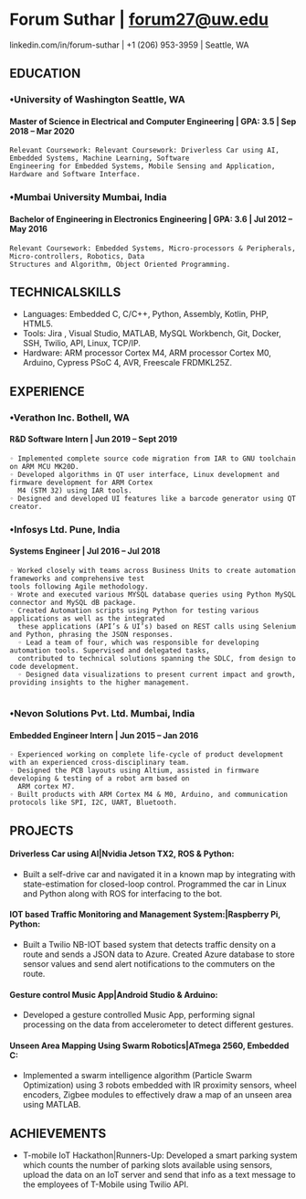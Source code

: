 # Forum Suthar |  forum27@uw.edu

linkedin.com/in/forum-suthar  | +1 (206) 953-3959 | Seattle, WA

## EDUCATION

### •University of Washington Seattle, WA
#### Master of Science in Electrical and Computer Engineering |  GPA: 3.5  | Sep 2018 – Mar 2020


```
Relevant Coursework: Relevant Coursework: Driverless Car using AI, Embedded Systems, Machine Learning, Software
Engineering for Embedded Systems, Mobile Sensing and Application, Hardware and Software Interface.
```
### •Mumbai University Mumbai, India
#### Bachelor of Engineering in Electronics Engineering | GPA: 3.6  | Jul 2012 – May 2016

```
Relevant Coursework: Embedded Systems, Micro-processors & Peripherals, Micro-controllers, Robotics, Data 
Structures and Algorithm, Object Oriented Programming.
```
## TECHNICALSKILLS

- Languages: Embedded C, C/C++, Python, Assembly, Kotlin, PHP, HTML5.
- Tools: Jira , Visual Studio, MATLAB, MySQL Workbench, Git, Docker, SSH, Twilio, API, Linux, TCP/IP.
- Hardware: ARM processor Cortex M4, ARM processor Cortex M0, Arduino, Cypress PSoC 4, AVR, Freescale FRDMKL25Z.

## EXPERIENCE

### •Verathon Inc. Bothell, WA
#### R&D Software Intern    |  Jun 2019 – Sept 2019

```
◦ Implemented complete source code migration from IAR to GNU toolchain on ARM MCU MK20D.
◦ Developed algorithms in QT user interface, Linux development and firmware development for ARM Cortex 
  M4 (STM 32) using IAR tools.
◦ Designed and developed UI features like a barcode generator using QT creator.
```
### •Infosys Ltd. Pune, India
#### Systems Engineer | Jul 2016 – Jul 2018

```
◦ Worked closely with teams across Business Units to create automation frameworks and comprehensive test
tools following Agile methodology.
◦ Wrote and executed various MYSQL database queries using Python MySQL connector and MySQL dB package.
◦ Created Automation scripts using Python for testing various applications as well as the integrated
  these applications (API’s & UI’s) based on REST calls using Selenium and Python, phrasing the JSON responses.
  ◦ Lead a team of four, which was responsible for developing automation tools. Supervised and delegated tasks,
  contributed to technical solutions spanning the SDLC, from design to code development.
  ◦ Designed data visualizations to present current impact and growth, providing insights to the higher management.
  
  ```
### •Nevon Solutions Pvt. Ltd. Mumbai, India
#### Embedded Engineer Intern | Jun 2015 – Jan 2016

```
◦ Experienced working on complete life-cycle of product development with an experienced cross-disciplinary team.
◦ Designed the PCB layouts using Altium, assisted in firmware developing & testing of a robot arm based on
  ARM cortex M7.
◦ Built products with ARM Cortex M4 & M0, Arduino, and communication protocols like SPI, I2C, UART, Bluetooth.
```
## PROJECTS

#### Driverless Car using AI|Nvidia Jetson TX2, ROS & Python: 
- Built a self-drive car and navigated it in a known map by integrating with state-estimation for closed-loop control. Programmed the car in Linux and Python along with ROS for interfacing to the bot.
#### IOT based Traffic Monitoring and Management System:|Raspberry Pi, Python: 
- Built a Twilio NB-IOT based system that detects traffic density on a route and sends a JSON data to Azure. Created Azure database to store sensor values and send alert notifications to the commuters on the route.
#### Gesture control Music App|Android Studio & Arduino:
- Developed a gesture controlled Music App, performing signal processing on the data from accelerometer to detect different gestures.
#### Unseen Area Mapping Using Swarm Robotics|ATmega 2560, Embedded C:
- Implemented a swarm intelligence algorithm (Particle Swarm Optimization) using 3 robots embedded with IR proximity sensors, wheel encoders, Zigbee modules to effectively draw a map of an unseen area using MATLAB.

## ACHIEVEMENTS

- T-mobile IoT Hackathon|Runners-Up: Developed a smart parking system which counts the number of parking slots available
    using sensors, upload the data on an IoT server and send that info as a text message to the employees of T-Mobile using Twilio API.


